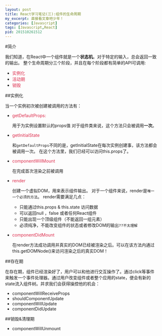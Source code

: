 ```yaml
---
layout: post
title: React学习笔记(三):组件的生命周期
my_excerpt: 直接看文章吧少年！
categories: [Javascript]
tags: [Javascript,React]
pid: 201510261512
---
```


#简介

我们知道，在React中一个组件就是一个**状态机**。对于特定的输入，总会返回一致的输出。
整个生命周期分三个阶段，并且在每个阶段都有简单的API可调用:

- <span style="color:#dd2c4c">实例化</span> 
- <span style="color:#dd2c4c">活动期</span>
- <span style="color:#dd2c4c">销毁</span>

##实例化

当一个实例初次被创建被调用的方法有：

-  <span style="color:#dd2c4c">getDefaultProps:</span>

	用于为实例设置默认的props值
	对于组件类来说，这个方法只会被调用**一次**。

- <span style="color:#dd2c4c">getInitialState</span>
	
	和`getDefaultProps`不同的是，getInitialState在每次实例创建事，该方法都会被调用一次。
	在这个方法里，我们已经可以访问this.props了。

- <span style="color:#dd2c4c">componentWillMount</span>

	在完成首次渲染之前被调用

- <span style="color:#dd2c4c">render</span>

	创建一个虚拟DOM，用来表示组件输出。
	对于一个组件来说，render是`唯一一个必须的方法`。
	render需要满足几点：
	- 只能通过this.props & this.state 访问数据 
	- 可以返回null ，false 或者任何React组件
	- 只能出现一个顶级组件（不能返回一组元素）
	- 必须纯净，不能改变组件的状态或者修改DOM的输出`??不太理解`

- <span style="color:#dd2c4c">componentDidMount</span>
	
	在render方法成功调用并真实的DOM已经被渲染之后。可以在该方法内通过this.getDOMNode()来访问渲染之后的真实DOM！


##存在期

在存在期，组件已经渲染好了，用户可以和他进行交互操作了。通过click等事件来触发一个事件处理器。通过用户改变组件或者整个应用的state，便会有新的state流入组件树。并求我们会获得操控他的机会：

- componentWillReceiveProps
- shouldComponentUpdate
- componentWillUpdate
- componentDidUpdate


##销毁&清理期

- componentWillUnmount
